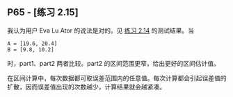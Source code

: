 ## P65 - [练习 2.15]

我认为用户 Eva Lu Ator 的说法是对的。见 [练习 2.14](./exercise_2_14.md) 的测试结果。当

```
A = [19.6, 20.4]
B = [9.8, 10.2]
```

时，part1、part2 两者比较。part2 的区间范围更窄，给出更好的区间估计值。

在区间计算中，每次数据都可取误差范围内的任意值。每次计算都会引起误差值的扩散，因而误差值出现的次数越少，计算结果就会越紧凑。